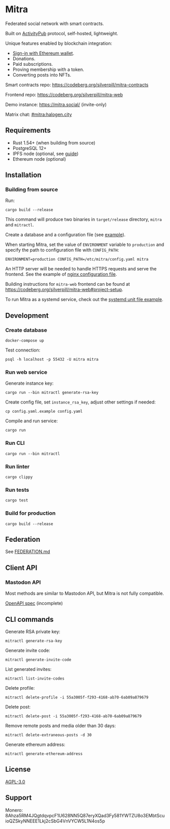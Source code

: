 # Mitra

Federated social network with smart contracts.

Built on [ActivityPub](https://activitypub.rocks/) protocol, self-hosted, lightweight.

Unique features enabled by blockchain integration:

- [Sign-in with Ethereum wallet](https://eips.ethereum.org/EIPS/eip-4361).
- Donations.
- Paid subscriptions.
- Proving membership with a token.
- Converting posts into NFTs.

Smart contracts repo: https://codeberg.org/silverpill/mitra-contracts

Frontend repo: https://codeberg.org/silverpill/mitra-web

Demo instance: https://mitra.social/ (invite-only)

Matrix chat: [#mitra:halogen.city](https://matrix.to/#/#mitra:halogen.city)

## Requirements

- Rust 1.54+ (when building from source)
- PostgreSQL 12+
- IPFS node (optional, see [guide](./docs/ipfs.md))
- Ethereum node (optional)

## Installation

### Building from source

Run:

```
cargo build --release
```

This command will produce two binaries in `target/release` directory, `mitra` and `mitractl`.

Create a database and a configuration file (see [example](./config.yaml.example)).

When starting Mitra, set the value of `ENVIRONMENT` variable to `production` and specify the path to configuration file with `CONFIG_PATH`:

```
ENVIRONMENT=production CONFIG_PATH=/etc/mitra/config.yaml mitra
```

An HTTP server will be needed to handle HTTPS requests and serve the frontend. See the example of [nginx configuration file](./contrib/mitra.nginx).

Building instructions for `mitra-web` frontend can be found at https://codeberg.org/silverpill/mitra-web#project-setup.

To run Mitra as a systemd service, check out the [systemd unit file example](./contrib/mitra.service).

## Development

### Create database

```
docker-compose up
```

Test connection:

```
psql -h localhost -p 55432 -U mitra mitra
```

### Run web service

Generate instance key:

```
cargo run --bin mitractl generate-rsa-key
```

Create config file, set `instance_rsa_key`, adjust other settings if needed:

```
cp config.yaml.example config.yaml
```

Compile and run service:

```
cargo run
```

### Run CLI

```
cargo run --bin mitractl
```

### Run linter

```
cargo clippy
```

### Run tests

```
cargo test
```

### Build for production

```
cargo build --release
```

## Federation

See [FEDERATION.md](./FEDERATION.md)

## Client API

### Mastodon API

Most methods are similar to Mastodon API, but Mitra is not fully compatible.

[OpenAPI spec](./docs/openapi.yaml) (incomplete)

## CLI commands

Generate RSA private key:

```
mitractl generate-rsa-key
```

Generate invite code:

```
mitractl generate-invite-code
```

List generated invites:

```
mitractl list-invite-codes
```

Delete profile:

```
mitractl delete-profile -i 55a3005f-f293-4168-ab70-6ab09a879679
```

Delete post:

```
mitractl delete-post -i 55a3005f-f293-4168-ab70-6ab09a879679
```

Remove remote posts and media older than 30 days:

```
mitractl delete-extraneous-posts -d 30
```

Generate ethereum address:

```
mitractl generate-ethereum-address
```

## License

[AGPL-3.0](./LICENSE)

## Support

Monero: 8Ahza5RM4JQgtdqvpcF1U628NN5Q87eryXQad3Fy581YWTZU8o3EMbtScuioQZSkyNNEEE1Lkj2cSbG4VnVYCW5L1N4os5p
